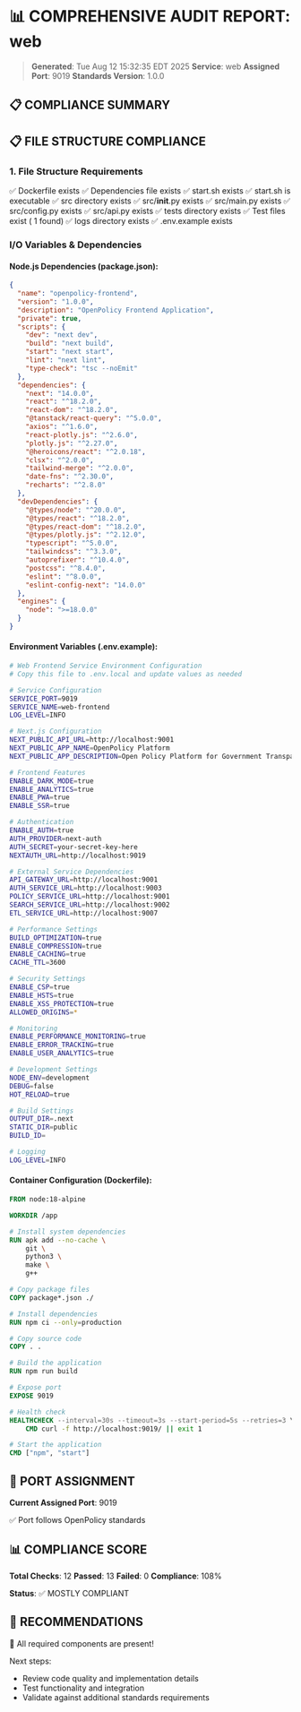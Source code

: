 # 📊 COMPREHENSIVE AUDIT REPORT: web

> **Generated**: Tue Aug 12 15:32:35 EDT 2025
> **Service**: web
> **Assigned Port**: 9019
> **Standards Version**: 1.0.0

## 📋 COMPLIANCE SUMMARY

## 📋 FILE STRUCTURE COMPLIANCE

### 1. File Structure Requirements

✅ Dockerfile exists
✅ Dependencies file exists
✅ start.sh exists
✅ start.sh is executable
✅ src directory exists
✅ src/__init__.py exists
✅ src/main.py exists
✅ src/config.py exists
✅ src/api.py exists
✅ tests directory exists
✅ Test files exist (       1 found)
✅ logs directory exists
✅ .env.example exists

### I/O Variables & Dependencies

#### Node.js Dependencies (package.json):
```json
{
  "name": "openpolicy-frontend",
  "version": "1.0.0",
  "description": "OpenPolicy Frontend Application",
  "private": true,
  "scripts": {
    "dev": "next dev",
    "build": "next build",
    "start": "next start",
    "lint": "next lint",
    "type-check": "tsc --noEmit"
  },
  "dependencies": {
    "next": "14.0.0",
    "react": "^18.2.0",
    "react-dom": "^18.2.0",
    "@tanstack/react-query": "^5.0.0",
    "axios": "^1.6.0",
    "react-plotly.js": "^2.6.0",
    "plotly.js": "^2.27.0",
    "@heroicons/react": "^2.0.18",
    "clsx": "^2.0.0",
    "tailwind-merge": "^2.0.0",
    "date-fns": "^2.30.0",
    "recharts": "^2.8.0"
  },
  "devDependencies": {
    "@types/node": "^20.0.0",
    "@types/react": "^18.2.0",
    "@types/react-dom": "^18.2.0",
    "@types/plotly.js": "^2.12.0",
    "typescript": "^5.0.0",
    "tailwindcss": "^3.3.0",
    "autoprefixer": "^10.4.0",
    "postcss": "^8.4.0",
    "eslint": "^8.0.0",
    "eslint-config-next": "14.0.0"
  },
  "engines": {
    "node": ">=18.0.0"
  }
}
```

#### Environment Variables (.env.example):
```bash
# Web Frontend Service Environment Configuration
# Copy this file to .env.local and update values as needed

# Service Configuration
SERVICE_PORT=9019
SERVICE_NAME=web-frontend
LOG_LEVEL=INFO

# Next.js Configuration
NEXT_PUBLIC_API_URL=http://localhost:9001
NEXT_PUBLIC_APP_NAME=OpenPolicy Platform
NEXT_PUBLIC_APP_DESCRIPTION=Open Policy Platform for Government Transparency

# Frontend Features
ENABLE_DARK_MODE=true
ENABLE_ANALYTICS=true
ENABLE_PWA=true
ENABLE_SSR=true

# Authentication
ENABLE_AUTH=true
AUTH_PROVIDER=next-auth
AUTH_SECRET=your-secret-key-here
NEXTAUTH_URL=http://localhost:9019

# External Service Dependencies
API_GATEWAY_URL=http://localhost:9001
AUTH_SERVICE_URL=http://localhost:9003
POLICY_SERVICE_URL=http://localhost:9001
SEARCH_SERVICE_URL=http://localhost:9002
ETL_SERVICE_URL=http://localhost:9007

# Performance Settings
BUILD_OPTIMIZATION=true
ENABLE_COMPRESSION=true
ENABLE_CACHING=true
CACHE_TTL=3600

# Security Settings
ENABLE_CSP=true
ENABLE_HSTS=true
ENABLE_XSS_PROTECTION=true
ALLOWED_ORIGINS=*

# Monitoring
ENABLE_PERFORMANCE_MONITORING=true
ENABLE_ERROR_TRACKING=true
ENABLE_USER_ANALYTICS=true

# Development Settings
NODE_ENV=development
DEBUG=false
HOT_RELOAD=true

# Build Settings
OUTPUT_DIR=.next
STATIC_DIR=public
BUILD_ID=

# Logging
LOG_LEVEL=INFO
```

#### Container Configuration (Dockerfile):
```dockerfile
FROM node:18-alpine

WORKDIR /app

# Install system dependencies
RUN apk add --no-cache \
    git \
    python3 \
    make \
    g++

# Copy package files
COPY package*.json ./

# Install dependencies
RUN npm ci --only=production

# Copy source code
COPY . .

# Build the application
RUN npm run build

# Expose port
EXPOSE 9019

# Health check
HEALTHCHECK --interval=30s --timeout=3s --start-period=5s --retries=3 \
    CMD curl -f http://localhost:9019/ || exit 1

# Start the application
CMD ["npm", "start"]
```

## 🔌 PORT ASSIGNMENT

**Current Assigned Port**: 9019

✅ Port follows OpenPolicy standards

## 📊 COMPLIANCE SCORE

**Total Checks**: 12
**Passed**: 13
**Failed**: 0
**Compliance**: 108%

**Status**: ✅ MOSTLY COMPLIANT

## 🚀 RECOMMENDATIONS

🎉 All required components are present!

Next steps:
- Review code quality and implementation details
- Test functionality and integration
- Validate against additional standards requirements
